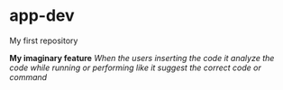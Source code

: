 # app-dev
My first repository

**My imaginary feature**
*When the users inserting the code it analyze the code while running or performing like it suggest the correct code or command*
